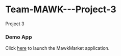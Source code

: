 # Team-MAWK---Project-3
Project 3

### Demo App

Click [here](frontend/index.html) to launch the MawkMarket application.